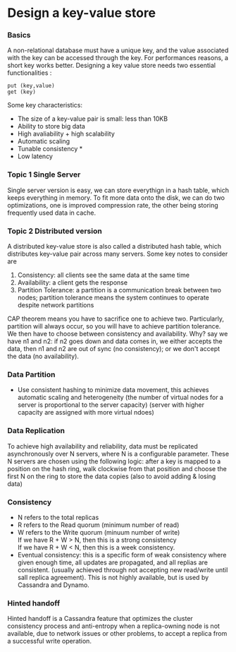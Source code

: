 # Design a key-value store 
### Basics 
A non-relational database must have a unique key, and the value associated with the key can be accessed through the key. For performances reasons, a short key works better. Designing a key value store needs two essential functionalities :

```
put (key,value)
get (key)
```

Some key characteristics:
* The size of a key-value pair is small: less than 10KB 
* Ability to store big data 
* High avaliability + high scalability
* Automatic scaling 
* Tunable consistency * 
* Low latency

### Topic 1 Single Server
Single server version is easy, we can store everythign in a hash table, which keeps everything in memory. To fit more data onto the disk, we can do two optimizations, one is improved compression rate, the other being storing frequently used data in cache.


### Topic 2 Distributed version 
A distributed key-value store is also called a distributed hash table, which distributes key-value pair across many servers. Some key notes to consider are 
1. Consistency: all clients see the same data at the same time 
2. Availability: a client gets the response 
3. Partition Tolerance: a partition is a communication break between two nodes; partition tolerance means the system continues to operate despite network partitions

CAP theorem means you have to sacrifice one to achieve two. Particularly, partition will always occur, so you will have to achieve partition tolerance. We then have to choose between consistency and availability. Why? say we have n1 and n2: if n2 goes down and data comes in, we either accepts the data, then n1 and n2 are out of sync (no consistency); or we don't accept the data (no availability).

### Data Partition
* Use consistent hashing to minimize data movement, this achieves automatic scaling and heterogeneity (the number of virtual nodes for a server is proportional to the server capacity) (server with higher capacity are assigned with more virtual ndoes)

### Data Replication
To achieve high availability and reliability, data must be replicated asynchronously over N servers, where N is a configurable parameter. These N servers are chosen using the following logic: after a key is mapped to a position on the hash ring, walk clockwise from that position and choose the first N on the ring to store the data copies (also to avoid adding & losing data)

### Consistency
* N refers to the total replicas
* R refers to the Read quorum (minimum number of read)
* W refers to the Write quorum (minuum number of write)   
If we have R + W > N, then this is a strong consistency  
If we have R + W < N, then this is a week consistency. 
* Eventual consistency: this is a specific form of weak consistency where given enough time, all updates are propagated, and all replias are consistent. (usually achieved through not accepting new read/write until sall replica agreement). This is not highly available, but is used by Cassandra and Dynamo.


### Hinted handoff
Hinted handoff is a Cassandra feature that optimizes the cluster consistency process and anti-entropy when a replica-owning node is not available, due to network issues or other problems, to accept a replica from a successful write operation.

